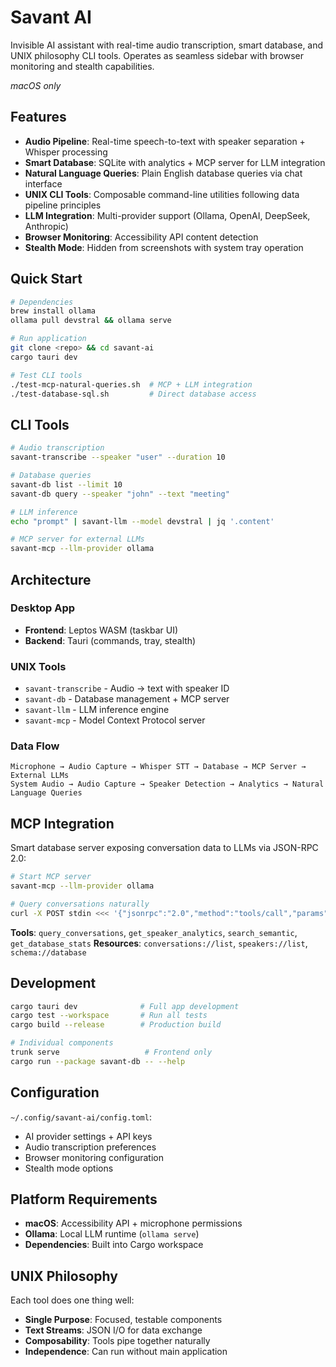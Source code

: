 # Savant AI

Invisible AI assistant with real-time audio transcription, smart database, and UNIX philosophy CLI tools. Operates as seamless sidebar with browser monitoring and stealth capabilities.

*macOS only*

## Features

- **Audio Pipeline**: Real-time speech-to-text with speaker separation + Whisper processing
- **Smart Database**: SQLite with analytics + MCP server for LLM integration  
- **Natural Language Queries**: Plain English database queries via chat interface
- **UNIX CLI Tools**: Composable command-line utilities following data pipeline principles
- **LLM Integration**: Multi-provider support (Ollama, OpenAI, DeepSeek, Anthropic)
- **Browser Monitoring**: Accessibility API content detection
- **Stealth Mode**: Hidden from screenshots with system tray operation

## Quick Start

```bash
# Dependencies
brew install ollama
ollama pull devstral && ollama serve

# Run application
git clone <repo> && cd savant-ai
cargo tauri dev

# Test CLI tools
./test-mcp-natural-queries.sh  # MCP + LLM integration
./test-database-sql.sh         # Direct database access
```

## CLI Tools

```bash
# Audio transcription
savant-transcribe --speaker "user" --duration 10

# Database queries  
savant-db list --limit 10
savant-db query --speaker "john" --text "meeting"

# LLM inference
echo "prompt" | savant-llm --model devstral | jq '.content'

# MCP server for external LLMs
savant-mcp --llm-provider ollama
```

## Architecture

### Desktop App
- **Frontend**: Leptos WASM (taskbar UI)
- **Backend**: Tauri (commands, tray, stealth)

### UNIX Tools
- `savant-transcribe` - Audio → text with speaker ID
- `savant-db` - Database management + MCP server
- `savant-llm` - LLM inference engine
- `savant-mcp` - Model Context Protocol server

### Data Flow
```
Microphone → Audio Capture → Whisper STT → Database → MCP Server → External LLMs
System Audio → Audio Capture → Speaker Detection → Analytics → Natural Language Queries
```

## MCP Integration

Smart database server exposing conversation data to LLMs via JSON-RPC 2.0:

```bash
# Start MCP server
savant-mcp --llm-provider ollama

# Query conversations naturally
curl -X POST stdin <<< '{"jsonrpc":"2.0","method":"tools/call","params":{"name":"query_conversations","arguments":{"query":"Find meetings about project alpha"}}}'
```

**Tools**: `query_conversations`, `get_speaker_analytics`, `search_semantic`, `get_database_stats`
**Resources**: `conversations://list`, `speakers://list`, `schema://database`

## Development

```bash
cargo tauri dev              # Full app development
cargo test --workspace       # Run all tests
cargo build --release        # Production build

# Individual components
trunk serve                   # Frontend only
cargo run --package savant-db -- --help
```

## Configuration

`~/.config/savant-ai/config.toml`:
- AI provider settings + API keys
- Audio transcription preferences  
- Browser monitoring configuration
- Stealth mode options

## Platform Requirements

- **macOS**: Accessibility API + microphone permissions
- **Ollama**: Local LLM runtime (`ollama serve`)
- **Dependencies**: Built into Cargo workspace

## UNIX Philosophy

Each tool does one thing well:
- **Single Purpose**: Focused, testable components
- **Text Streams**: JSON I/O for data exchange
- **Composability**: Tools pipe together naturally
- **Independence**: Can run without main application